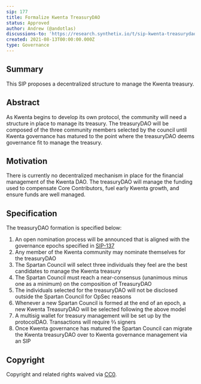 ```yaml
---
sip: 177
title: Formalize Kwenta TreasuryDAO
status: Approved
author: Andrew (@andotlas)
discussions-to: 'https://research.synthetix.io/t/sip-kwenta-treasurydao/466'
created: 2021-08-13T00:00:00.000Z
type: Governance
---
```


## Summary 

This SIP proposes a decentralized structure to manage the Kwenta treasury. 

## Abstract

As Kwenta begins to develop its own protocol, the community will need a structure in place to manage its treasury. The treasuryDAO will be composed of the three community members selected by the council until Kwenta governance has matured to the point where the treasuryDAO deems governance fit to manage the treasury. 

## Motivation 

There is currently no decentralized mechanism in place for the financial management of the Kwenta DAO. The treasuryDAO will manage the funding used to compensate Core Contributors, fuel early Kwenta growth, and ensure funds are well managed. 

## Specification 

The treasuryDAO formation is specified below:
1. An open nomination process will be announced that is aligned with the governance epochs specified in [SIP-137](https://sips.synthetix.io/sips/sip-137) 
2. Any member of the Kwenta community may nominate themselves for the treasuryDAO
3. The Spartan Council will select three individuals they feel are the best candidates to manage the Kwenta treasury
4. The Spartan Council must reach a near-consensus (unanimous minus one as a minimum) on the composition of TreasuryDAO
5. The individuals selected for the treasuryDAO will not be disclosed outside the Spartan Council for OpSec reasons
2. Whenever a new Spartan Council is formed at the end of an epoch, a new Kwenta TreasuryDAO will be selected following the above model
3. A multisig wallet for treasury management will be set up by the protocolDAO. Transactions will require ⅔ signers
4. Once Kwenta governance has matured the Spartan Council can migrate the Kwenta treasuryDAO over to Kwenta governance management via an SIP
 

## Copyright

Copyright and related rights waived via [CC0](https://creativecommons.org/publicdomain/zero/1.0/).
